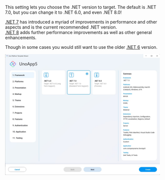 This setting lets you choose the .NET version to target. The default is .NET 7.0, but you can change it to .NET 6.0, and even .NET 8.0!

[.NET 7](https://learn.microsoft.com/en-us/dotnet/core/whats-new/dotnet-7) has introduced a myriad of improvements in performance and other aspects and is the current recommended .NET version.  
[.NET 8](https://learn.microsoft.com/en-us/dotnet/core/whats-new/dotnet-8) adds further performance improvements as well as other general enhancements.

Though in some cases you would still want to use the older [.NET 6](https://learn.microsoft.com/en-us/dotnet/core/whats-new/dotnet-6) version.

![](assets/framework.jpg)
